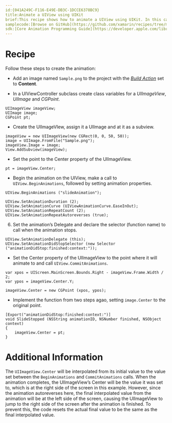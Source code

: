 ```yaml
---
id:{041A249C-F116-E49E-DB3C-1DCCE6378BC9}  
title:Animate a UIView using UIKit  
brief:This recipe shows how to animate a UIView using UIKit. In this case it shows how to animate a UIImageView, but the same technique can be applied to any UIView.  
samplecode:[Browse on GitHub](https://github.com/xamarin/recipes/tree/master/ios/animation/coreanimation/animate_a_uiview_using_uikit)  
sdk:[Core Animation Programming Guide](https://developer.apple.com/library/ios/#documentation/Cocoa/Conceptual/CoreAnimation_guide/Introduction/Introduction.html)  
---
```


<a name="Recipe" class="injected"></a>


# Recipe

Follow these steps to create the animation:

-  Add an image named `Sample.png` to the project with the [*Build Action*](http://developer.xamarin.com/guides/ios/application_fundamentals/working_with_images/) set to **Content**.

-  In a UIViewController subclass create class variables for a *UIImageView*, *UIImage* and *CGPoint*.


```
UIImageView imageView;
UIImage image;
CGPoint pt;
```

-  Create the UIImageVIew, assign it a UIImage and at it as a subview.


```
imageView = new UIImageView(new CGRect(0, 0, 50, 50));
image = UIImage.FromFile("Sample.png");
imageView.Image = image;
View.AddSubview(imageView);
```

-  Set the point to the Center property of the UIImageView.


```
pt = imageView.Center;
```

-  Begin the animation on the UIView, make a call to `UIView.BeginAnimations`, followed by setting animation properties.


```
UIView.BeginAnimations ("slideAnimation");

UIView.SetAnimationDuration (2);
UIView.SetAnimationCurve (UIViewAnimationCurve.EaseInOut);
UIView.SetAnimationRepeatCount (2);
UIView.SetAnimationRepeatAutoreverses (true);
```

6.  Set the animation’s Delegate and declare the selector (function name) to call when the animation stops.


```
UIView.SetAnimationDelegate (this);
UIView.SetAnimationDidStopSelector (new Selector ("animationDidStop:finished:context:"));
```

-  Set the Center property of the UIImageView to the point where it will animate to and call `UIView.CommitAnimations`.


```
var xpos = UIScreen.MainScreen.Bounds.Right - imageView.Frame.Width / 2;
var ypos = imageView.Center.Y;

imageView.Center = new CGPoint (xpos, ypos);
```

-  Implement the function from two steps agao, setting `image.Center` to the original point.


```
[Export("animationDidStop:finished:context:")]
void SlideStopped (NSString animationID, NSNumber finished, NSObject context)
{
	imageView.Center = pt;
}
```

 <a name="Additional_Information" class="injected"></a>


# Additional Information

The `UIImageView.Center` will be interpolated from its initial value to the
value set between the `BeginAnimations` and `CommitAnimations` calls. When the
animation completes, the UIImageView’s Center will be the value it was set to,
which is at the right side of the screen in this example. However, since the
animation autoreverses here, the final interpolated value from the animation
will be at the left side of the screen, causing the UIImageView to jump to the
right side of the screen after the animation is finished. To prevent this, the
code resets the actual final value to be the same as the final interpolated
value.